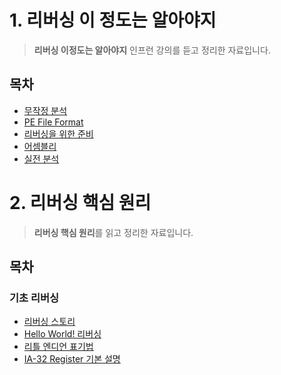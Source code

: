 # 1. 리버싱 이 정도는 알아야지

> **리버싱 이정도는 알아야지** 인프런 강의를 듣고 정리한 자료입니다.

## 목차
- [무작정 분석](./무작정%20분석.md)
- [PE File Format](./PE%20File%20Format.md)
- [리버싱을 위한 준비](./리버싱을%20위한%20준비.md)
- [어셈블리](./어셈블리와%20친해지는%20단계.md)
- [실전 분석](./실전%20분석.md)


# 2. 리버싱 핵심 원리

> **리버싱 핵심 원리**를 읽고 정리한 자료입니다.

## 목차
### 기초 리버싱
- [리버싱 스토리](./리버싱%20스토리.md)
- [Hello World! 리버싱](./Hello%20World!%20리버싱.md)
- [리틀 엔디언 표기법](./리틀%20엔디언%20표기법.md)
- [IA-32 Register 기본 설명](./IA-32%20Register%20기본%20설명.md)

